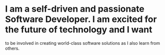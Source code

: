 # I am a self-driven and passionate Software Developer. I am excited for the future of technology and I want
to be involved in creating world-class software solutions as I also learn from others.
